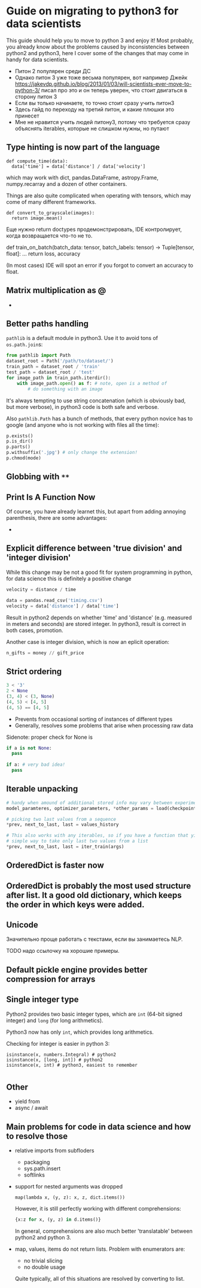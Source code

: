 # Guide on migrating to python3 for data scientists

This guide should help you to move to python 3 and enjoy it! 
Most probably, you already know about the problems caused by inconsistencies between python2 and python3, here I cover some of the changes that may come in handy for data scientists.

- Питон 2 популярен среди ДС
- Однако питон 3 уже тоже весьма популярен, вот например Джейк https://jakevdp.github.io/blog/2013/01/03/will-scientists-ever-move-to-python-3/ писал про это и он теперь уверен, что стоит двигаться в сторону питон 3
- Если вы только начинаете, то точно стоит сразу учить питон3
- Здесь гайд по переходу на третий питон, и какие плюшки это принесет
- Мне не нравится учить людей питону3, потому что требуется сразу объяснять iterables, которые не слишком нужны, но путают


## Type hinting is now part of the language

```
def compute_time(data):
  data['time'] = data['distance'] / data['velocity'] 
```

which may work with dict, pandas.DataFrame, astropy.Frame, numpy.recarray and a dozen of other containers.

Things are also quite complicated when operating with tensors, which may come of many different frameworks.

```
def convert_to_grayscale(images):
  return image.mean()
```

Еще нужно return doctypes продемонстрировать, IDE контролирует, когда возвращается что-то не то.

def train_on_batch(batch_data: tensor, batch_labels: tensor) -> Tuple[tensor, float]:
  ...
  return loss, accuracy

(In most cases) IDE will spot an error if you forgot to convert an accuracy to float.

## Matrix multiplication as @

-

## Better paths handling

`pathlib` is a default module in python3. 
Use it to avoid tons of `os.path.join`s:

```python
from pathlib import Path
dataset_root = Path('/path/to/dataset/')
train_path = dataset_root / 'train'
test_path = dataset_root / 'test'
for image_path in train_path.iterdir():
    with image_path.open() as f: # note, open is a method of 
        # do something with an image
```

It's always tempting to use string concatenation (which is obviously bad, but more verbose), 
in python3 code is both safe and verbose.

Also `pathlib.Path` has a bunch of methods, that every python novice has to google (and anyone who is not working with files all the time):
```python
p.exists()
p.is_dir()
p.parts()
p.withsuffix('.jpg') # only change the extension!
p.chmod(mode)
```


## Globbing with `**`


## Print Is A Function Now

Of course, you have already learnet this, but apart from adding annoying parenthesis, there are some advantages:

-

## Explicit difference between 'true division' and 'integer division'

While this change may be not a good fit for system programming in python, for data science this is definitely a positive change

```python
velocity = distance / time

data = pandas.read_csv('timing.csv')
velocity = data['distance'] / data['time']
```

Result in python2 depends on whether 'time' and 'distance' (e.g. measured in meters and seconds) are stored integer.
In python3, result is correct in both cases, promotion. 

Another case is integer division, which is now an eplicit operation:

```python
n_gifts = money // gift_price
```

## Strict ordering 

```python
3 < '3'
2 < None
(3, 4) < (3, None)
(4, 5) < [4, 5]
(4, 5) == [4, 5]
```

- Prevents from occasional sorting of instances of different types
- Generally, resolves some problems that arise when processing raw data

Sidenote: proper check for None is
```python
if a is not None:
  pass
  
if a: # very bad idea!
  pass
```

## Iterable unpacking

```python
# handy when amound of additional stored info may vary between experiments, but the same code can be used in all cases
model_paramteres, optimizer_parameters, *other_params = load(checkpoint_name)

# picking two last values from a sequence
*prev, next_to_last, last = values_history

# This also works with any iterables, so if you have a function that yields, say, qualities
# simple way to take only last two values from a list
*prev, next_to_last, last = iter_train(args)
```

## OrderedDict is faster now

OrderedDict is probably the most used structure after list. It a good old dictionary, which keeps the order in which keys were added.
-

## Unicode 

Значительно проще работать с текстами, если вы занимаетесь NLP. 

TODO надо ссылочку на хорошие примеры.

## Default pickle engine provides better compression for arrays


## Single integer type

Python2 provides two basic integer types, which are `int` (64-bit signed integer) and `long` (for long arithmetics).

Python3 now has only `int`, which provides long arithmetics.

Checking for integer is easier in python 3:

```
isinstance(x, numbers.Integral) # python2
isinstance(x, [long, int]) # python2
isinstance(x, int) # python3, easiest to remember
```

# 

## Other 

- yield from 
- async / await


## Main problems for code in data science and how to resolve those

- relative imports from subfloders
  - packaging 
  - sys.path.insert
  - softlinks
  
- support for nested arguments was dropped
  ```
  map(lambda x, (y, z): x, z, dict.items())
  ```
  
  However, it is still perfectly working with different comprehensions:
  ```python
  {x:z for x, (y, z) in d.items()}
  ```
  In general, comprehensions are also much better 'translatable' between python2 and python 3.

- map, values, items do not return lists.
  Problem with enumerators are:
  - no trivial slicing
  - no double usage
  
  Quite typically, all of this situations are resolved by converting to list.


